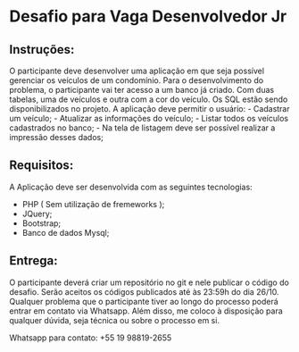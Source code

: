 # Desafio para Vaga Desenvolvedor Jr

## Instruções:

  O participante deve desenvolver uma aplicação em que seja possível gerenciar os veículos de um condomínio. 
  Para o desenvolvimento do problema, o participante vai ter acesso a um banco já criado. Com duas tabelas, uma de veículos e outra com a cor do veículo. Os SQL estão sendo disponibilizados no projeto.
    A aplicação deve permitir o usuário:
    - Cadastrar um veículo; 
    - Atualizar as informações do veículo; 
    - Listar todos os veículos cadastrados no banco;
    - Na tela de listagem deve ser possível realizar a impressão desses dados;
  
## Requisitos:
  A Aplicação deve ser desenvolvida com as seguintes tecnologias:
  - PHP ( Sem utilização de fremeworks );
  - JQuery;
  - Bootstrap;
  - Banco de dados Mysql;

## Entrega:

  O participante deverá criar um repositório no git e nele publicar o código do desafio. Serão aceitos os códigos publicados até às 23:59h do dia 26/10. Qualquer problema que o participante tiver ao longo do processo poderá entrar em contato via Whatsapp.
  Além disso, me coloco à disposição para qualquer dúvida, seja técnica ou sobre o processo em si.
  
  Whatsapp para contato: +55 19 98819-2655
